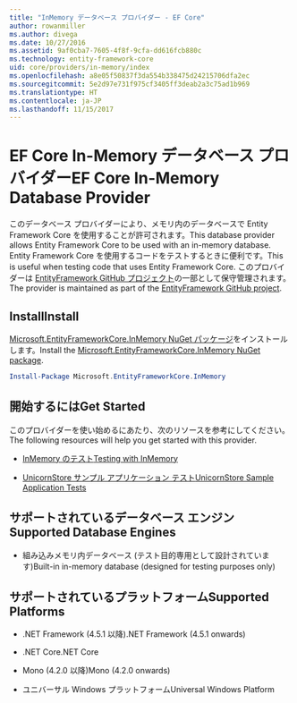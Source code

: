 ```yaml
---
title: "InMemory データベース プロバイダー - EF Core"
author: rowanmiller
ms.author: divega
ms.date: 10/27/2016
ms.assetid: 9af0cba7-7605-4f8f-9cfa-dd616fcb880c
ms.technology: entity-framework-core
uid: core/providers/in-memory/index
ms.openlocfilehash: a8e05f50837f3da554b338475d24215706dfa2ec
ms.sourcegitcommit: 5e2d97e731f975cf3405ff3deab2a3c75ad1b969
ms.translationtype: HT
ms.contentlocale: ja-JP
ms.lasthandoff: 11/15/2017
---
```

# <a name="ef-core-in-memory-database-provider"></a><span data-ttu-id="2ef61-102">EF Core In-Memory データベース プロバイダー</span><span class="sxs-lookup"><span data-stu-id="2ef61-102">EF Core In-Memory Database Provider</span></span>

<span data-ttu-id="2ef61-103">このデータベース プロバイダーにより、メモリ内のデータベースで Entity Framework Core を使用することが許可されます。</span><span class="sxs-lookup"><span data-stu-id="2ef61-103">This database provider allows Entity Framework Core to be used with an in-memory database.</span></span> <span data-ttu-id="2ef61-104">Entity Framework Core を使用するコードをテストするときに便利です。</span><span class="sxs-lookup"><span data-stu-id="2ef61-104">This is useful when testing code that uses Entity Framework Core.</span></span> <span data-ttu-id="2ef61-105">このプロバイダーは [EntityFramework GitHub プロジェクト](https://github.com/aspnet/EntityFramework)の一部として保守管理されます。</span><span class="sxs-lookup"><span data-stu-id="2ef61-105">The provider is maintained as part of the [EntityFramework GitHub project](https://github.com/aspnet/EntityFramework).</span></span>

## <a name="install"></a><span data-ttu-id="2ef61-106">Install</span><span class="sxs-lookup"><span data-stu-id="2ef61-106">Install</span></span>

<span data-ttu-id="2ef61-107">[Microsoft.EntityFrameworkCore.InMemory NuGet パッケージ](https://www.nuget.org/packages/Microsoft.EntityFrameworkCore.InMemory/)をインストールします。</span><span class="sxs-lookup"><span data-stu-id="2ef61-107">Install the [Microsoft.EntityFrameworkCore.InMemory NuGet package](https://www.nuget.org/packages/Microsoft.EntityFrameworkCore.InMemory/).</span></span>

``` powershell
Install-Package Microsoft.EntityFrameworkCore.InMemory
```

## <a name="get-started"></a><span data-ttu-id="2ef61-108">開始するには</span><span class="sxs-lookup"><span data-stu-id="2ef61-108">Get Started</span></span>

<span data-ttu-id="2ef61-109">このプロバイダーを使い始めるにあたり、次のリソースを参考にしてください。</span><span class="sxs-lookup"><span data-stu-id="2ef61-109">The following resources will help you get started with this provider.</span></span>
* [<span data-ttu-id="2ef61-110">InMemory のテスト</span><span class="sxs-lookup"><span data-stu-id="2ef61-110">Testing with InMemory</span></span>](../../miscellaneous/testing/in-memory.md)

* [<span data-ttu-id="2ef61-111">UnicornStore サンプル アプリケーション テスト</span><span class="sxs-lookup"><span data-stu-id="2ef61-111">UnicornStore Sample Application Tests</span></span>](https://github.com/rowanmiller/UnicornStore/blob/master/UnicornStore/src/UnicornStore.Tests/Controllers/ShippingControllerTests.cs)

## <a name="supported-database-engines"></a><span data-ttu-id="2ef61-112">サポートされているデータベース エンジン</span><span class="sxs-lookup"><span data-stu-id="2ef61-112">Supported Database Engines</span></span>

* <span data-ttu-id="2ef61-113">組み込みメモリ内データベース (テスト目的専用として設計されています)</span><span class="sxs-lookup"><span data-stu-id="2ef61-113">Built-in in-memory database (designed for testing purposes only)</span></span>

## <a name="supported-platforms"></a><span data-ttu-id="2ef61-114">サポートされているプラットフォーム</span><span class="sxs-lookup"><span data-stu-id="2ef61-114">Supported Platforms</span></span>

* <span data-ttu-id="2ef61-115">.NET Framework (4.5.1 以降)</span><span class="sxs-lookup"><span data-stu-id="2ef61-115">.NET Framework (4.5.1 onwards)</span></span>

* <span data-ttu-id="2ef61-116">.NET Core</span><span class="sxs-lookup"><span data-stu-id="2ef61-116">.NET Core</span></span>

* <span data-ttu-id="2ef61-117">Mono (4.2.0 以降)</span><span class="sxs-lookup"><span data-stu-id="2ef61-117">Mono (4.2.0 onwards)</span></span>

* <span data-ttu-id="2ef61-118">ユニバーサル Windows プラットフォーム</span><span class="sxs-lookup"><span data-stu-id="2ef61-118">Universal Windows Platform</span></span>
